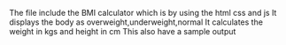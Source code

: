 The file include the BMI calculator which is by using the html css and js
It displays the body as overweight,underweight,normal 
It calculates the weight in kgs and height in cm 
This also have a sample output
